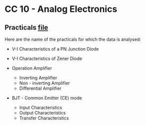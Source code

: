 # CC 10 - Analog Electronics

## Practicals [file](CC10_Analog_Electronics_Practicals.ipynb)

Here are the name of the practicals for which the data is analysed:

* V-I Characteristics of a PN Junction Diode
* V-I Characteristics of Zener Diode

* Operation Amplifier
    - Inverting Amplifier
    - Non - inverting Amplifier
    - Differential Amplifier

* BJT - Common Emitter (CE) mode
    - Input Characteristics
    - Output Characteristics
    - Transfer Characteristics

